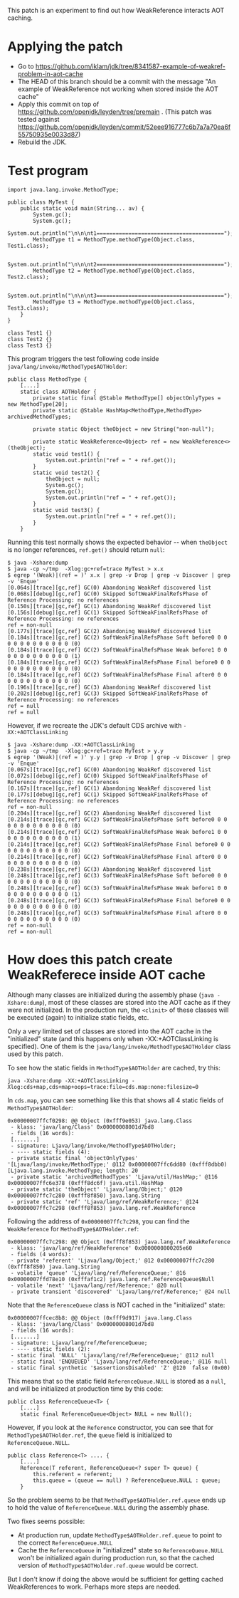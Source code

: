 This patch is an experiment to find out how WeakReference interacts AOT caching.

# Applying the patch

- Go to https://github.com/iklam/jdk/tree/8341587-example-of-weakref-problem-in-aot-cache
- The HEAD of this branch should be a commit with the message "An example of WeakReference not working when stored inside the AOT cache"
- Apply this commit on top of https://github.com/openjdk/leyden/tree/premain . (This patch was tested against https://github.com/openjdk/leyden/commit/52eee916777c6b7a7a70ea6f55750935e0033d87)
- Rebuild the JDK.


# Test program

```
import java.lang.invoke.MethodType;

public class MyTest {
    public static void main(String... av) {
        System.gc();
        System.gc();
        System.out.println("\n\n\nt1========================================");
        MethodType t1 = MethodType.methodType(Object.class, Test1.class);

        System.out.println("\n\n\nt2========================================");
        MethodType t2 = MethodType.methodType(Object.class, Test2.class);

        System.out.println("\n\n\nt3========================================");
        MethodType t3 = MethodType.methodType(Object.class, Test3.class);
    }
}

class Test1 {}
class Test2 {}
class Test3 {}
```

This program triggers the test following code inside `java/lang/invoke/MethodType$AOTHolder`:

```
public class MethodType {
    [....]
    static class AOTHolder {
        private static final @Stable MethodType[] objectOnlyTypes = new MethodType[20];
        private static @Stable HashMap<MethodType,MethodType> archivedMethodTypes;

        private static Object theObject = new String("non-null");

        private static WeakReference<Object> ref = new WeakReference<>(theObject);
        static void test1() {
            System.out.println("ref = " + ref.get());
        }
        static void test2() {
            theObject = null;
            System.gc();
            System.gc();
            System.out.println("ref = " + ref.get());
        }
        static void test3() {
            System.out.println("ref = " + ref.get());
        }
    }
```

Running this test normally shows the expected behavior -- when `theObject` is no longer references, `ref.get()` should return `null`:

```
$ java -Xshare:dump
$ java -cp ~/tmp  -Xlog:gc+ref=trace MyTest > x.x
$ egrep '(Weak)|(ref = )' x.x | grep -v Drop | grep -v Discover | grep -v 'Enque'
[0.064s][trace][gc,ref] GC(0) Abandoning WeakRef discovered list
[0.068s][debug][gc,ref] GC(0) Skipped SoftWeakFinalRefsPhase of Reference Processing: no references
[0.150s][trace][gc,ref] GC(1) Abandoning WeakRef discovered list
[0.156s][debug][gc,ref] GC(1) Skipped SoftWeakFinalRefsPhase of Reference Processing: no references
ref = non-null
[0.177s][trace][gc,ref] GC(2) Abandoning WeakRef discovered list
[0.184s][trace][gc,ref] GC(2) SoftWeakFinalRefsPhase Soft before0 0 0 0 0 0 0 0 0 0 0 0 0 (0)
[0.184s][trace][gc,ref] GC(2) SoftWeakFinalRefsPhase Weak before1 0 0 0 0 0 0 0 0 0 0 0 0 (1)
[0.184s][trace][gc,ref] GC(2) SoftWeakFinalRefsPhase Final before0 0 0 0 0 0 0 0 0 0 0 0 0 (0)
[0.184s][trace][gc,ref] GC(2) SoftWeakFinalRefsPhase Final after0 0 0 0 0 0 0 0 0 0 0 0 0 (0)
[0.196s][trace][gc,ref] GC(3) Abandoning WeakRef discovered list
[0.202s][debug][gc,ref] GC(3) Skipped SoftWeakFinalRefsPhase of Reference Processing: no references
ref = null
ref = null
```

However, if we recreate the JDK's default CDS archive with `-XX:+AOTClassLinking`


```
$ java -Xshare:dump -XX:+AOTClassLinking
$ java -cp ~/tmp  -Xlog:gc+ref=trace MyTest > y.y
$ egrep '(Weak)|(ref = )' y.y | grep -v Drop | grep -v Discover | grep -v 'Enque'
[0.067s][trace][gc,ref] GC(0) Abandoning WeakRef discovered list
[0.072s][debug][gc,ref] GC(0) Skipped SoftWeakFinalRefsPhase of Reference Processing: no references
[0.167s][trace][gc,ref] GC(1) Abandoning WeakRef discovered list
[0.177s][debug][gc,ref] GC(1) Skipped SoftWeakFinalRefsPhase of Reference Processing: no references
ref = non-null
[0.204s][trace][gc,ref] GC(2) Abandoning WeakRef discovered list
[0.214s][trace][gc,ref] GC(2) SoftWeakFinalRefsPhase Soft before0 0 0 0 0 0 0 0 0 0 0 0 0 (0)
[0.214s][trace][gc,ref] GC(2) SoftWeakFinalRefsPhase Weak before1 0 0 0 0 0 0 0 0 0 0 0 0 (1)
[0.214s][trace][gc,ref] GC(2) SoftWeakFinalRefsPhase Final before0 0 0 0 0 0 0 0 0 0 0 0 0 (0)
[0.214s][trace][gc,ref] GC(2) SoftWeakFinalRefsPhase Final after0 0 0 0 0 0 0 0 0 0 0 0 0 (0)
[0.238s][trace][gc,ref] GC(3) Abandoning WeakRef discovered list
[0.248s][trace][gc,ref] GC(3) SoftWeakFinalRefsPhase Soft before0 0 0 0 0 0 0 0 0 0 0 0 0 (0)
[0.248s][trace][gc,ref] GC(3) SoftWeakFinalRefsPhase Weak before1 0 0 0 0 0 0 0 0 0 0 0 0 (1)
[0.248s][trace][gc,ref] GC(3) SoftWeakFinalRefsPhase Final before0 0 0 0 0 0 0 0 0 0 0 0 0 (0)
[0.248s][trace][gc,ref] GC(3) SoftWeakFinalRefsPhase Final after0 0 0 0 0 0 0 0 0 0 0 0 0 (0)
ref = non-null
ref = non-null

```

# How does this patch create WeakReferece inside AOT cache

Although many classes are initialized during the assembly phase (`java -Xshare:dump`), most of these
classes are stored into the AOT cache as if they were not initialized. In the production run, the `<clinit>`
of these classes will be executed (again) to initialize static fields, etc.

Only a very limited set of classes are stored into the AOT cache in the "initialized" state (and this happens only
when -XX:+AOTClassLinking is specified). One of them is the `java/lang/invoke/MethodType$AOTHolder` class
used by this patch.

To see how the static fields in `MethodType$AOTHolder` are cached, try this:


```
java -Xshare:dump -XX:+AOTClassLinking -Xlog:cds+map,cds+map+oops=trace:file=cds.map:none:filesize=0
```

In `cds.map`, you can see something like this that shows all 4 static fields of `MethodType$AOTHolder`:


```
0x00000007ffcf0298: @@ Object (0xfff9e053) java.lang.Class
 - klass: 'java/lang/Class' 0x00000008001d7bd8
 - fields (16 words):
 [.......]
 - signature: Ljava/lang/invoke/MethodType$AOTHolder;
 - ---- static fields (4):
 - private static final 'objectOnlyTypes' '[Ljava/lang/invoke/MethodType;' @112 0x00000007ffc6dd80 (0xfff8dbb0) [Ljava.lang.invoke.MethodType; length: 20
 - private static 'archivedMethodTypes' 'Ljava/util/HashMap;' @116 0x00000007ffc6e378 (0xfff8dc6f) java.util.HashMap
 - private static 'theObject' 'Ljava/lang/Object;' @120 0x00000007ffc7c280 (0xfff8f850) java.lang.String
 - private static 'ref' 'Ljava/lang/ref/WeakReference;' @124 0x00000007ffc7c298 (0xfff8f853) java.lang.ref.WeakReference

```

Following the address of `0x00000007ffc7c298`, you can find the `WeakReference` for `MethodType$AOTHolder.ref`:


```
0x00000007ffc7c298: @@ Object (0xfff8f853) java.lang.ref.WeakReference
 - klass: 'java/lang/ref/WeakReference' 0x0000000800205e60
 - fields (4 words):
 - private 'referent' 'Ljava/lang/Object;' @12 0x00000007ffc7c280 (0xfff8f850) java.lang.String
 - volatile 'queue' 'Ljava/lang/ref/ReferenceQueue;' @16 0x00000007ffd78e10 (0xfffaf1c2) java.lang.ref.ReferenceQueue$Null
 - volatile 'next' 'Ljava/lang/ref/Reference;' @20 null
 - private transient 'discovered' 'Ljava/lang/ref/Reference;' @24 null
```

Note that the `ReferenceQueue` class is NOT cached in the "initialized" state:

```
0x00000007ffcec8b8: @@ Object (0xfff9d917) java.lang.Class
 - klass: 'java/lang/Class' 0x00000008001d7bd8
 - fields (16 words):
 [.......]
 - signature: Ljava/lang/ref/ReferenceQueue;
 - ---- static fields (2):
 - static final 'NULL' 'Ljava/lang/ref/ReferenceQueue;' @112 null
 - static final 'ENQUEUED' 'Ljava/lang/ref/ReferenceQueue;' @116 null
 - static final synthetic '$assertionsDisabled' 'Z' @120  false (0x00)
```

This means that so the static field `ReferenceQueue.NULL` is stored as a `null`, and will be initialized at production time by this code:

```
public class ReferenceQueue<T> {
    [....]
    static final ReferenceQueue<Object> NULL = new Null();
```

However, if you look at the `Reference` constructor, you can see that for `MethodType$AOTHolder.ref`, the `queue` field is initialized
to `ReferenceQueue.NULL`.


```
public class Reference<T> .... {
    [....]
    Reference(T referent, ReferenceQueue<? super T> queue) {
        this.referent = referent;
        this.queue = (queue == null) ? ReferenceQueue.NULL : queue;
    }
```

So the problem seems to be that `MethodType$AOTHolder.ref.queue` ends up to hold
the value of `ReferenceQueue.NULL` during the assembly phase.

Two fixes seems possible:

- At production run, update `MethodType$AOTHolder.ref.queue` to point to the correct `ReferenceQueue.NULL`
- Cache the `ReferenceQueue` in "initialized" state so `ReferenceQueue.NULL` won't be initialized again during production run, so that the cached version of `MethodType$AOTHolder.ref.queue` would be correct.

But I don't know if doing the above would be sufficient for getting cached WeakReferences to work. Perhaps more steps are needed.


